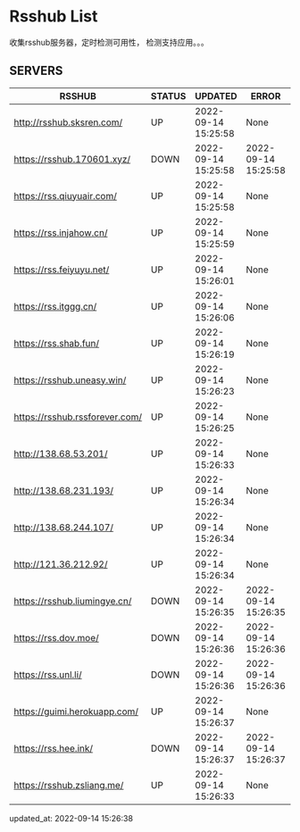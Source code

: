 # Rsshub List

收集rsshub服务器，定时检测可用性， 检测支持应用。。。


## SERVERS

|  RSSHUB   | STATUS  | UPDATED  | ERROR  | TWITTER |  
|  ----  | ----  | ----  | ----  | ---- |  
| http://rsshub.sksren.com/ | UP | 2022-09-14 15:25:58 | None |OK|  
| https://rsshub.170601.xyz/ | DOWN | 2022-09-14 15:25:58 | 2022-09-14 15:25:58 |  
| https://rss.qiuyuair.com/ | UP | 2022-09-14 15:25:58 | None ||  
| https://rss.injahow.cn/ | UP | 2022-09-14 15:25:59 | None ||  
| https://rss.feiyuyu.net/ | UP | 2022-09-14 15:26:01 | None ||  
| https://rss.itggg.cn/ | UP | 2022-09-14 15:26:06 | None ||  
| https://rss.shab.fun/ | UP | 2022-09-14 15:26:19 | None |OK|  
| https://rsshub.uneasy.win/ | UP | 2022-09-14 15:26:23 | None |OK|  
| https://rsshub.rssforever.com/ | UP | 2022-09-14 15:26:25 | None |OK|  
| http://138.68.53.201/ | UP | 2022-09-14 15:26:33 | None ||  
| http://138.68.231.193/ | UP | 2022-09-14 15:26:34 | None ||  
| http://138.68.244.107/ | UP | 2022-09-14 15:26:34 | None ||  
| http://121.36.212.92/ | UP | 2022-09-14 15:26:34 | None ||  
| https://rsshub.liumingye.cn/ | DOWN | 2022-09-14 15:26:35 | 2022-09-14 15:26:35 |  
| https://rss.dov.moe/ | DOWN | 2022-09-14 15:26:36 | 2022-09-14 15:26:36 |  
| https://rss.unl.li/ | DOWN | 2022-09-14 15:26:36 | 2022-09-14 15:26:36 |  
| https://guimi.herokuapp.com/ | UP | 2022-09-14 15:26:37 | None ||  
| https://rss.hee.ink/ | DOWN | 2022-09-14 15:26:37 | 2022-09-14 15:26:37 |  
| https://rsshub.zsliang.me/ | UP | 2022-09-14 15:26:33 | None |OK|  
  

updated_at: 2022-09-14 15:26:38  
